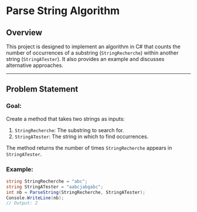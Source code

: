 # Parse String Algorithm

## Overview

This project is designed to implement an algorithm in C# that counts the number of occurrences of a substring (`StringRecherche`) within another string (`StringATester`). It also provides an example and discusses alternative approaches.

---

## Problem Statement

### Goal:
Create a method that takes two strings as inputs:
1. `StringRecherche`: The substring to search for.
2. `StringATester`: The string in which to find occurrences.

The method returns the number of times `StringRecherche` appears in `StringATester`.

### Example:
```csharp
string StringRecherche = "abc";
string StringATester = "aabcjabgabc";
int nb = ParseString(StringRecherche, StringATester);
Console.WriteLine(nb);
// Output: 2